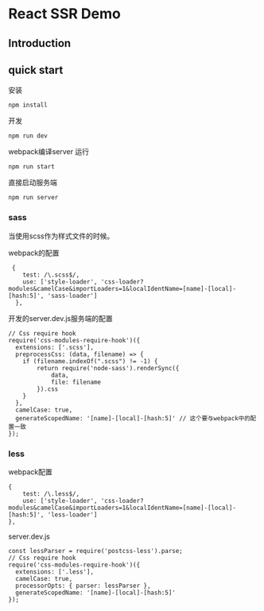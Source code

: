 # React SSR Demo

## Introduction

## quick start
安装
```$xslt
npm install  
```
开发
```$xslt
npm run dev
```
webpack编译server 运行
```$xslt
npm run start
```
直接启动服务端 
```$xslt
npm run server
```

### sass
当使用scss作为样式文件的时候。

webpack的配置
```$xslt
 {
    test: /\.scss$/,
    use: ['style-loader', 'css-loader?modules&camelCase&importLoaders=1&localIdentName=[name]-[local]-[hash:5]', 'sass-loader']
  },
```
开发的server.dev.js服务端的配置
```$xslt
// Css require hook
require('css-modules-require-hook')({
  extensions: ['.scss'],
  preprocessCss: (data, filename) => {
    if (filename.indexOf(".scss") != -1) {
        return require('node-sass').renderSync({
            data,
            file: filename
        }).css
    }
  },
  camelCase: true,
  generateScopedName: '[name]-[local]-[hash:5]' // 这个要与webpack中的配置一致
});
```

### less

webpack配置
```$xslt
{
    test: /\.less$/,
    use: ['style-loader', 'css-loader?modules&camelCase&importLoaders=1&localIdentName=[name]-[local]-[hash:5]', 'less-loader']
},
```

server.dev.js

```$xslt
const lessParser = require('postcss-less').parse;
// Css require hook
require('css-modules-require-hook')({
  extensions: ['.less'],
  camelCase: true,
  processorOpts: { parser: lessParser },
  generateScopedName: '[name]-[local]-[hash:5]'
});
```


